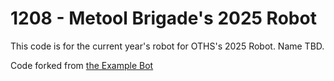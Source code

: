 # 1208 - Metool Brigade's 2025 Robot

This code is for the current year's robot for OTHS's 2025 Robot. Name TBD.

Code forked from [the Example Bot](https://github.com/BroncBotz3481/YAGSL-Example)

